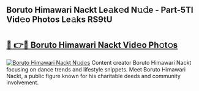 ## Boruto Himawari Nackt Le𝚊k𝚎d N𝚞𝚍e - Part-5Tl Vid𝚎o Photos Le𝚊ks RS9tU

# <h2><a href="http://fb5icl.evod.top/?m=Boruto+Himawari+Nackt">🔗 👉🔴 Boruto Himawari Nackt Vid𝚎o Ph𝚘t𝚘s</a></h2>

[![Boruto Himawari Nackt N𝚞d𝚎s](https://i.imgur.com/8V9OHl7.gif)](http://fb5icl.evod.top/?m=Boruto+Himawari+Nackt)
Content creator Boruto Himawari Nackt focusing on dance trends and lifestyle snippets. Meet Boruto Himawari Nackt, a public figure known for his charitable deeds and community involvement. 
